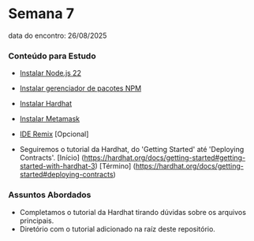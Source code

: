 # Semana 7
data do encontro: 26/08/2025

### Conteúdo para Estudo
- [Instalar Node.js 22](https://nodejs.org/ja)
- [Instalar gerenciador de pacotes NPM](https://www.npmjs.com)
- [Instalar Hardhat](https://hardhat.org/docs/getting-started#installation)
- [Instalar Metamask](https://metamask.io/ja/download)
- [IDE Remix](remix.ethereum.org) [Opcional]

- Seguiremos o tutorial da Hardhat, do 'Getting Started' até 'Deploying Contracts'. 
[Início] (https://hardhat.org/docs/getting-started#getting-started-with-hardhat-3)
[Término] (https://hardhat.org/docs/getting-started#deploying-contracts)

### Assuntos Abordados
- Completamos o tutorial da Hardhat tirando dúvidas sobre os arquivos principais.
- Diretório com o tutorial adicionado na raíz deste repositório.

